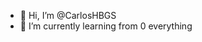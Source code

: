 - 👋 Hi, I’m @CarlosHBGS
- 🌱 I’m currently learning from 0 everything

<!---
CarlosHBGS/CarlosHBGS is a ✨ special ✨ repository because its `README.md` (this file) appears on your GitHub profile.
You can click the Preview link to take a look at your changes.
--->
